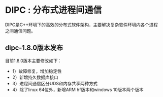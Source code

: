DIPC : 分布式进程间通信
=============================================================================
DIPC是C++环境下的高效的分布式软件架构，主要解决复杂软件环境内各个进程之间通信问题。
## dipc-1.8.0版本发布

目前1.8.0版本主要修改如下：
* 1）故障修复，增加稳定性
* 2）新增持久数据库接口
* 3）进程间通信区分UDS和内存共享两种方式
* 4）除了linux 64位外，新增ARM hf版本和windows 10版本两个版本
